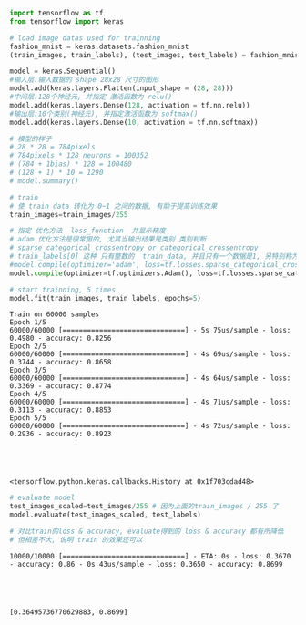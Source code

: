 ```python
import tensorflow as tf
from tensorflow import keras

# load image datas used for trainning
fashion_mnist = keras.datasets.fashion_mnist
(train_images, train_labels), (test_images, test_labels) = fashion_mnist.load_data()
```


```python
model = keras.Sequential()
#输入层:输入数据的 shape 28x28 尺寸的图形
model.add(keras.layers.Flatten(input_shape = (28, 28)))
#中间层:128个神经元, 并指定 激活函数为 relu()
model.add(keras.layers.Dense(128, activation = tf.nn.relu))
#输出层:10个类别(神经元), 并指定激活函数为 softmax()
model.add(keras.layers.Dense(10, activation = tf.nn.softmax))
```


```python
# 模型的样子
# 28 * 28 = 784pixels
# 784pixels * 128 neurons = 100352
# (784 + 1bias) * 128 = 100480
# (128 + 1) * 10 = 1290
# model.summary()
```


```python
# train
# 使 train data 转化为 0~1 之间的数据, 有助于提高训练效果
train_images=train_images/255

# 指定 优化方法  loss_function  并显示精度
# adam 优化方法是很常用的, 尤其当输出结果是类别 类别判断
# sparse_categorical_crossentropy or categorical_crossentropy
# train_labels[0] 这种 只有整数的  train_data, 并且只有一个数据是1, 另特别称为 one-hot,类别为1
#model.compile(optimizer='adam', loss=tf.losses.sparse_categorical_crossentropy, metrics=['accuracy'])
model.compile(optimizer=tf.optimizers.Adam(), loss=tf.losses.sparse_categorical_crossentropy, metrics=['accuracy'])

# start trainning, 5 times
model.fit(train_images, train_labels, epochs=5)
```

    Train on 60000 samples
    Epoch 1/5
    60000/60000 [==============================] - 5s 75us/sample - loss: 0.4980 - accuracy: 0.8256
    Epoch 2/5
    60000/60000 [==============================] - 4s 69us/sample - loss: 0.3744 - accuracy: 0.8658
    Epoch 3/5
    60000/60000 [==============================] - 4s 64us/sample - loss: 0.3369 - accuracy: 0.8774
    Epoch 4/5
    60000/60000 [==============================] - 4s 71us/sample - loss: 0.3113 - accuracy: 0.8853
    Epoch 5/5
    60000/60000 [==============================] - 4s 72us/sample - loss: 0.2936 - accuracy: 0.8923
    




    <tensorflow.python.keras.callbacks.History at 0x1f703cdad48>




```python
# evaluate model
test_images_scaled=test_images/255 # 因为上面的train_images / 255 了
model.evaluate(test_images_scaled, test_labels)

# 对比train的loss & accuracy, evaluate得到的 loss & accuracy 都有所降低
# 但相差不大, 说明 train 的效果还可以
```

    10000/10000 [==============================] - ETA: 0s - loss: 0.3670 - accuracy: 0.86 - 0s 43us/sample - loss: 0.3650 - accuracy: 0.8699
    




    [0.36495736770629883, 0.8699]


